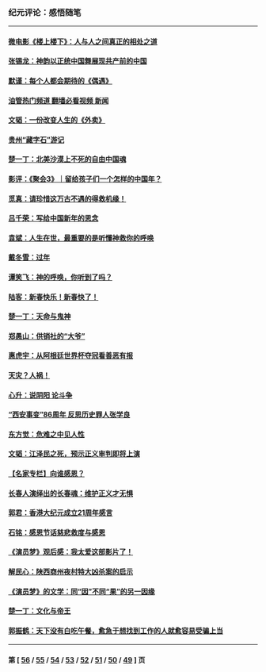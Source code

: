 ### 纪元评论：感悟随笔
---
#### [微电影《楼上楼下》：人与人之间真正的相处之道](../../pages/nsc1035/n13944319.md?03160330) 
#### [张锡龙：神韵以正统中国舞展现共产前的中国](../../pages/nsc1035/n13939727.md?03160330) 
#### [默谨：每个人都会期待的《偶遇》](../../pages/nsc1035/n13939091.md?03160330) 
#### [油管热门频道 翻墙必看视频 新闻](ok?03160330)
#### [文韬：一份改变人生的《外卖》](../../pages/nsc1035/n13931822.md?03160330) 
#### [贵州“藏字石”游记](../../pages/nsc1035/n13923310.md?03160330) 
#### [楚一丁：北美沙漠上不死的自由中国魂](../../pages/nsc1035/n13921879.md?03160330) 
#### [影评：《聚会3》｜留给孩子们一个怎样的中国年？](../../pages/nsc1035/n13919652.md?03160330) 
#### [觅真：请珍惜这万古不遇的得救机缘！](../../pages/nsc1035/n13917157.md?03160330) 
#### [吕千荣：写给中国新年的思念](../../pages/nsc1035/n13915103.md?03160330) 
#### [袁斌：人生在世，最重要的是听懂神救你的呼唤](../../pages/nsc1035/n13914636.md?03160330) 
#### [戴冬雪：过年](../../pages/nsc1035/n13913311.md?03160330) 
#### [谭笑飞：神的呼唤，你听到了吗？](../../pages/nsc1035/n13912603.md?03160330) 
#### [陆客：新春快乐！新春快了！](../../pages/nsc1035/n13911771.md?03160330) 
#### [楚一丁：天命与鬼神](../../pages/nsc1035/n13904371.md?03160330) 
#### [郑愚山：供销社的“大爷”](../../pages/nsc1035/n13904409.md?03160330) 
#### [惠虎宇：从阿根廷世界杯夺冠看善恶有报](../../pages/nsc1035/n13889438.md?03160330) 
#### [天灾？人祸！](../../pages/nsc1035/n13900104.md?03160330) 
#### [心升：说阴阳 论斗争](../../pages/nsc1035/n13885189.md?03160330) 
#### [“西安事变”86周年 反思历史罪人张学良](../../pages/nsc1035/n13882019.md?03160330) 
#### [东方觉：危难之中见人性](../../pages/nsc1035/n13881549.md?03160330) 
#### [文韬：江泽民之死，预示正义审判即将上演](../../pages/nsc1035/n13877698.md?03160330) 
#### [【名家专栏】向谁感恩？](../../pages/nsc1035/n13873797.md?03160330) 
#### [长春人演绎出的长春魂：维护正义才无惧](../../pages/nsc1035/n13871764.md?03160330) 
#### [郭君：香港大纪元成立21周年感言](../../pages/nsc1035/n13871269.md?03160330) 
#### [石铭：感恩节话慈悲救度与感恩](../../pages/nsc1035/n13869863.md?03160330) 
#### [《演员梦》观后感：我太爱这部影片了！](../../pages/nsc1035/n13866783.md?03160330) 
#### [解民心：陕西商州夜村特大凶杀案的启示](../../pages/nsc1035/n13865339.md?03160330) 
#### [《演员梦》的文学：同“因”不同“果”的另一因缘](../../pages/nsc1035/n13863930.md?03160330) 
#### [楚一丁：文化与帝王](../../pages/nsc1035/n13863143.md?03160330) 
#### [郭振鹤：天下没有白吃午餐，愈急于想找到工作的人就愈容易受骗上当](../../pages/nsc1035/n13860772.md?03160330) 

---
#### 第 [ [56](./56.md?03160330) / [55](./55.md?03160330) / [54](./54.md?03160330) / [53](./53.md?03160330) / [52](./52.md?03160330) / [51](./51.md?03160330) / [50](./50.md?03160330) / [49](./49.md?03160330) ] 页
